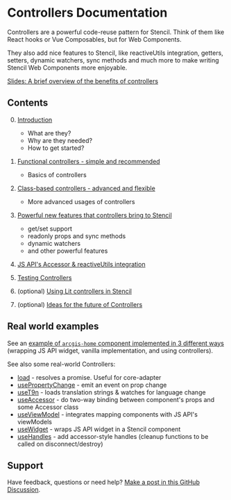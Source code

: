 # Controllers Documentation

Controllers are a powerful code-reuse pattern for Stencil. Think
of them like React hooks or Vue Composables, but for Web Components.

They also add nice features to Stencil, like reactiveUtils integration, getters,
setters, dynamic watchers, sync methods and much more to make writing Stencil Web
Components more enjoyable.

[Slides: A brief overview of the benefits of controllers](https://esriis-my.sharepoint.com/:p:/g/personal/mak13180_esri_com/ER8QY6b3MtFJshxOGqdccY4BZR53gef23Mmk0IQaNeUU5g?e=S8Hxcm)

## Contents

0. [Introduction](./0.introduction.md)

   - What are they?
   - Why are they needed?
   - How to get started?

1. [Functional controllers - simple and recommended](./1.functional.tsx)

   - Basics of controllers

2. [Class-based controllers - advanced and flexible](./2.class-based.tsx)

   - More advanced usages of controllers

3. [Powerful new features that controllers bring to Stencil](./3.stencil.tsx)

   - get/set support
   - readonly props and sync methods
   - dynamic watchers
   - and other powerful features

4. [JS API's Accessor & reactiveUtils integration](./4.accessor.tsx)

5. [Testing Controllers](./5.testing.md)

6. (optional) [Using Lit controllers in Stencil](./6.lit.tsx)

7. (optional) [Ideas for the future of Controllers](./7.future.md)

## Real world examples

See an
[example of `arcgis-home` component implemented in 3 different ways](https://devtopia.esri.com/WebGIS/arcgis-web-components/tree/maxpatiiuk/controllers-example/packages/map-components/src/components/home#readme)
(wrapping JS API widget, vanilla implementation, and using controllers).

See also some real-world Controllers:

- [load](https://devtopia.esri.com/WebGIS/arcgis-web-components/blob/main/packages/support-packages/components-controllers/src/load.ts) - resolves a promise. Useful for core-adapter
- [usePropertyChange](https://devtopia.esri.com/WebGIS/arcgis-web-components/blob/main/packages/support-packages/components-controllers/src/usePropertyChange.ts) - emit an event on prop change
- [useT9n](https://devtopia.esri.com/WebGIS/arcgis-web-components/blob/main/packages/support-packages/components-controllers/src/useT9n.ts) - loads translation strings & watches for language change
- [useAccessor](https://devtopia.esri.com/WebGIS/arcgis-web-components/blob/main/packages/support-packages/components-controllers/src/usePropertyChange.ts) - do two-way binding between component's props and some Accessor class
- [useViewModel](https://devtopia.esri.com/WebGIS/arcgis-web-components/blob/main/packages/map-components/src/controllers/useViewModel.ts) - integrates mapping components with JS API's viewModels
- [useWidget](https://devtopia.esri.com/WebGIS/arcgis-web-components/blob/main/packages/map-components/src/controllers/useWidget.tsx) - wraps JS API widget in a Stencil component
- [useHandles](https://devtopia.esri.com/WebGIS/arcgis-web-components/blob/main/packages/support-packages/components-controllers/src/useHandles.ts) - add accessor-style handles (cleanup functions to be called on disconnect/destroy)

## Support

Have feedback, questions or need help? [Make a post in this GitHub Discussion](https://devtopia.esri.com/WebGIS/arcgis-web-components/discussions/711).
